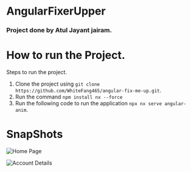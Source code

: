 

# AngularFixerUpper

### Project done by Atul Jayant jairam.

# How to run the Project.

Steps to run the project.

1. Clone the project using `git clone https://github.com/WhiteFang465/angular-fix-me-up.git`.
2. Run the command `npm install nx --force`
3. Run the following code to run the application `npx nx serve angular-anim`.

# SnapShots

![Home Page](https://user-images.githubusercontent.com/87813463/190929801-650cf061-5e83-424b-8de8-e492943f99df.png)

![Account Details](https://user-images.githubusercontent.com/87813463/190929827-4df331d3-f768-4dd0-a12d-ca9a4f2d14ff.png)


